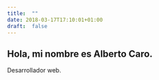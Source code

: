 ```yaml
---
title:  ""
date: 2018-03-17T17:10:01+01:00
draft:  false
---
```


## Hola, mi nombre es Alberto Caro.
Desarrollador web.